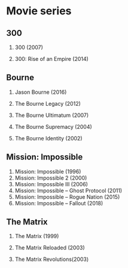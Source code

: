 # Movie series

## 300
1. 300 (2007)

2. 300: Rise of an Empire (2014)

## Bourne
1. Jason Bourne (2016)

2. The Bourne Legacy (2012)

3. The Bourne Ultimatum (2007)

4. The Bourne Supremacy (2004)

5. The Bourne Identity (2002)

## Mission: Impossible
1. Mission: Impossible (1996)
1. Mission: Impossible 2 (2000)
1. Mission: Impossible III (2006)
1. Mission: Impossible – Ghost Protocol (2011)
1. Mission: Impossible – Rogue Nation (2015)
1. Mission: Impossible – Fallout (2018)

## The Matrix
1. The Matrix (1999)

2. The Matrix Reloaded (2003)

3. The Matrix Revolutions(2003)
